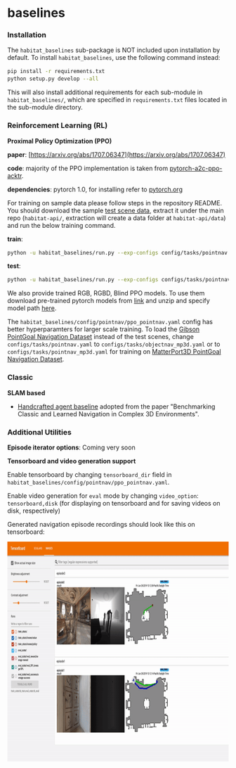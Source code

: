 baselines
==============================
### Installation

The `habitat_baselines` sub-package is NOT included upon installation by default. To install `habitat_baselines`, use the following command instead:
```bash
pip install -r requirements.txt
python setup.py develop --all
```
This will also install additional requirements for each sub-module in `habitat_baselines/`, which are specified in `requirements.txt` files located in the sub-module directory.


### Reinforcement Learning (RL)

**Proximal Policy Optimization (PPO)**

**paper**: [https://arxiv.org/abs/1707.06347](https://arxiv.org/abs/1707.06347)

**code**: majority of the PPO implementation is taken from
[pytorch-a2c-ppo-acktr](https://github.com/ikostrikov/pytorch-a2c-ppo-acktr).

**dependencies**: pytorch 1.0, for installing refer to [pytorch.org](https://pytorch.org/)

For training on sample data please follow steps in the repository README. You should download the sample [test scene data](http://dl.fbaipublicfiles.com/habitat/habitat-test-scenes.zip), extract it under the main repo (`habitat-api/`, extraction will create a data folder at `habitat-api/data`) and run the below training command.

**train**:
```bash
python -u habitat_baselines/run.py --exp-configs config/tasks/pointnav.yaml habitat_baselines/config/pointnav/ppo_pointnav_example.yaml --run-type train
```

**test**:
```bash
python -u habitat_baselines/run.py --exp-configs configs/tasks/pointnav.yaml habitat_baselines/config/pointnav/ppo_pointnav_example.yaml --run-type eval
```

We also provide trained RGB, RGBD, Blind PPO models.
To use them download pre-trained pytorch models from [link](https://dl.fbaipublicfiles.com/habitat/data/baselines/v1/habitat_baselines_v1.zip) and unzip and specify model path [here](agents/ppo_agents.py#L132).

The `habitat_baselines/config/pointnav/ppo_pointnav.yaml` config has better hyperparamters for larger scale training.  To load the [Gibson PointGoal Navigation Dataset](/README.md#task-datasets) instead of the test scenes,
change `configs/tasks/pointnav.yaml` to `configs/tasks/objectnav_mp3d.yaml` or
to `configs/tasks/pointnav_mp3d.yaml` for training on [MatterPort3D PointGoal Navigation Dataset](/README.md#task-datasets).

### Classic

**SLAM based**

- [Handcrafted agent baseline](slambased/README.md) adopted from the paper
"Benchmarking Classic and Learned Navigation in Complex 3D Environments".
### Additional Utilities

**Episode iterator options**:
Coming very soon

**Tensorboard and video generation support**

Enable tensorboard by changing `tensorboard_dir` field in `habitat_baselines/config/pointnav/ppo_pointnav.yaml`.

Enable video generation for `eval` mode by changing `video_option`: `tensorboard,disk` (for displaying on tensorboard and for saving videos on disk, respectively)

Generated navigation episode recordings should look like this on tensorboard:
<p align="center">
  <img src="../res/img/tensorboard_video_demo.gif"  height="500">
</p>

